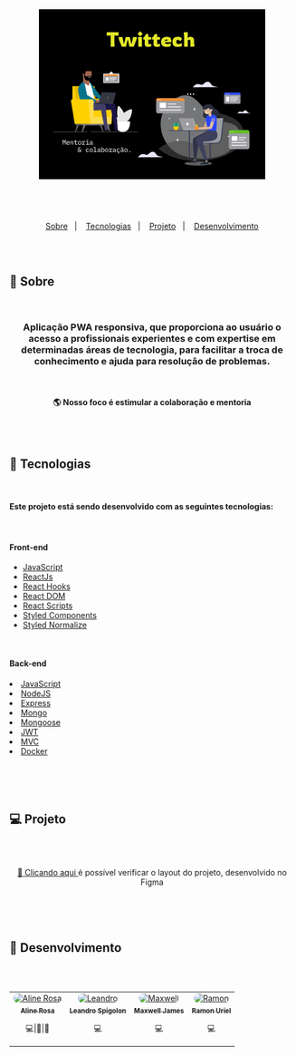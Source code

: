 <br/>
<h1 align="center">
  <img alt="Title" src=".github/twittech.png" width="400px" />
</h1>
<br/>
<br/>
<p align="center">
  <a href="#memo-sobre">Sobre</a>&nbsp;&nbsp;&nbsp;|&nbsp;&nbsp;&nbsp;
  <a href="#floppy_disk-tecnologias">Tecnologias</a>&nbsp;&nbsp;&nbsp;|&nbsp;&nbsp;&nbsp;
  <a href="#computer-projeto">Projeto</a>&nbsp;&nbsp;&nbsp;|&nbsp;&nbsp;&nbsp;
  <a href="#purple_heart-desenvolvimento">Desenvolvimento</a>
</p>
<br/>
<br/>

## :memo: Sobre
<br/>
<h3 align="center">Aplicação PWA responsiva, que proporciona ao usuário o acesso a profissionais experientes e com expertise em determinadas áreas de tecnologia, para facilitar a troca de conhecimento e ajuda para resolução de problemas.</h3>
<br/>

<h4 align="center">🌎  Nosso foco é estimular a colaboração e mentoria </h4>
<br/>
<br/>

## :floppy_disk: Tecnologias
<br/>
<h4>Este projeto está sendo desenvolvido com as seguintes tecnologias:</h4>
<br/>
<h4>Front-end</h4>
<ul>
  <li><a href="https://developer.mozilla.org/pt-BR/docs/Aprender/JavaScript" target="_blank">JavaScript</a></li>
  <li><a href="https://reactjs.org/" target="_blank">ReactJs</a></li>
  <li><a href="https://pt-br.reactjs.org/docs/hooks-intro.html" target="_blank">React Hooks</a></li>
  <li><a href="https://pt-br.reactjs.org/docs/react-dom.html" target="_blank">React DOM</a></li>
  <li><a href="https://github.com/facebook/create-react-app/tree/master/packages/react-scripts" target="_blank">React Scripts</a></li>
  <li><a href="https://styled-components.com/" target="_blank">Styled Components</a></li>
  <li><a href="https://www.npmjs.com/package/styled-normalize" target="_blank">Styled Normalize</a></li>
</ul>
<br/>
<h4>Back-end</h4>
<li><a href="https://developer.mozilla.org/pt-BR/docs/Aprender/JavaScript" target="_blank">JavaScript</a></li>
  <li><a href="https://nodejs.org/en/" target="_blank">NodeJS</a></li>
  <li><a href="https://expressjs.com/pt-br/" target="_blank">Express</a></li>
  <li><a href="https://www.mongodb.com/1" target="_blank">Mongo</a></li>
  <li><a href="https://mongoosejs.com/docs/models.html" target="_blank">Mongoose</a></li>
  <li><a href="https://jwt.io/" target="_blank">JWT</a></li>
  <li><a href="https://pt.wikipedia.org/wiki/MVC" target="_blank">MVC</a></li>
  <li><a href="https://www.docker.com/" target="_blank">Docker</a></li>
<br/>
<br/>
<br/>
<br/>

## :computer: Projeto
<br/>
<br/>
<p align="center">
<a  href="https://www.figma.com/file/SjyijWyCQVv1L0QiByADc8/Twittech?node-id=0%3A1" target="_blank">🎨  Clicando aqui </a> é possível verificar o layout do projeto, desenvolvido no Figma</p>
<br/>
<br/>
<br/>

## :purple_heart: Desenvolvimento
<br/>
<br/>

<table>
  <tr>
    <td align="center" style="border: none;">
      <a href="https://github.com/alinecbsr">
        <img style="border-radius: 50px;" src="https://avatars0.githubusercontent.com/u/48742480?s=460&u=d21eae3038217c687d478969e8bf7b1bee1b9c3e&v=4" width="70px;" alt="Aline Rosa"/>
        <br />
        <sub>
          <b>Aline Rosa</b>
        </sub>
      </a>
      <br />
      <p><scan title="Code">💻</scan>|<scan title="Documentation">🎨</scan>|<scan title="Bugs">🐛</scan></p>
    </td>
        <td align="center" style="border: none;">
      <a href="https://github.com/leandrospigolon">
        <img style="border-radius: 50px;" src="https://avatars1.githubusercontent.com/u/50602175?s=460&u=e04af072262ab2ce3912dffe3e290268cc2bf307&v=4" width="70px;" alt="Leandro"/>
        <br />
        <sub>
          <b>Leandro Spigolon</b>
        </sub>
      </a>
      <br />
      <p><scan title="Code">💻</scan></p>
    </td>
    <td align="center" style="border: none;">
      <a href="https://github.com/maxwelljames91">
        <img style="border-radius: 50px;" src="https://avatars0.githubusercontent.com/u/55861012?s=460&u=eb50b0884ca15613cb13679323e5cdedb920b227&v=4" width="70px;" alt="Maxwell"/>
        <br />
        <sub>
          <b>Maxwell James</b>
        </sub>
      </a>
      <br />
      <p><scan title="Code">💻</scan></p>
    </td>
    <td align="center" style="border: none;">
      <a href="https://github.com/Ramonuriel13">
        <img style="border-radius: 50px;" src="https://avatars3.githubusercontent.com/u/48573194?s=400&u=17a9f93b0db2d3cccee6e5cd0afddac91e05bf6d&v=4" width="70px;" alt="Ramon"/>
        <br />
        <sub>
          <b>Ramon Uriel</b>
        </sub>
      </a>
      <br />
      <p><scan title="Code">💻</scan></p>
    </td>
  </tr>
</table>